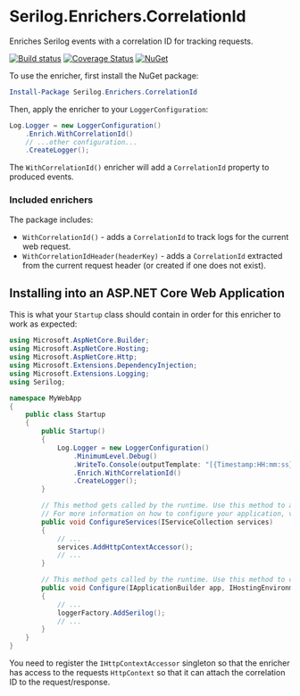# Serilog.Enrichers.CorrelationId

Enriches Serilog events with a correlation ID for tracking requests.

[![Build status](https://ci.appveyor.com/api/projects/status/c280e547sj758qfc/branch/master?svg=true)](https://ci.appveyor.com/project/ejcoyle88/serilog-enrichers-correlation-id/branch/master)
[![Coverage Status](https://coveralls.io/repos/github/ekmsystems/serilog-enrichers-correlation-id/badge.svg?branch=master)](https://coveralls.io/github/ekmsystems/serilog-enrichers-correlation-id?branch=master)
[![NuGet](http://img.shields.io/nuget/v/Serilog.Enrichers.CorrelationId.svg?style=flat)](https://www.nuget.org/packages/Serilog.Enrichers.CorrelationId/)

To use the enricher, first install the NuGet package:

```powershell
Install-Package Serilog.Enrichers.CorrelationId
```

Then, apply the enricher to your `LoggerConfiguration`:

```csharp
Log.Logger = new LoggerConfiguration()
    .Enrich.WithCorrelationId()
    // ...other configuration...
    .CreateLogger();
```

The `WithCorrelationId()` enricher will add a `CorrelationId` property to produced events.

### Included enrichers

The package includes:

 * `WithCorrelationId()` - adds a `CorrelationId` to track logs for the current web request.
 * `WithCorrelationIdHeader(headerKey)` - adds a `CorrelationId` extracted from the current request header (or created if one does not exist).

## Installing into an ASP.NET Core Web Application

This is what your `Startup` class should contain in order for this enricher to work as expected:

```cs
using Microsoft.AspNetCore.Builder;
using Microsoft.AspNetCore.Hosting;
using Microsoft.AspNetCore.Http;
using Microsoft.Extensions.DependencyInjection;
using Microsoft.Extensions.Logging;
using Serilog;

namespace MyWebApp
{
    public class Startup
    {
        public Startup()
        {
            Log.Logger = new LoggerConfiguration()
                .MinimumLevel.Debug()
                .WriteTo.Console(outputTemplate: "[{Timestamp:HH:mm:ss} {CorrelationId} {Level:u3}] {Message:lj}{NewLine}{Exception}")
                .Enrich.WithCorrelationId()
                .CreateLogger();
        }

        // This method gets called by the runtime. Use this method to add services to the container.
        // For more information on how to configure your application, visit https://go.microsoft.com/fwlink/?LinkID=398940
        public void ConfigureServices(IServiceCollection services)
        {
            // ...
            services.AddHttpContextAccessor();
            // ...
        }

        // This method gets called by the runtime. Use this method to configure the HTTP request pipeline.
        public void Configure(IApplicationBuilder app, IHostingEnvironment env, ILoggerFactory loggerFactory)
        {
            // ...
            loggerFactory.AddSerilog();
            // ...
        }
    }
}
```

You need to register the `IHttpContextAccessor` singleton so that the enricher has access to the requests `HttpContext` so that it can attach the correlation ID to the request/response.
